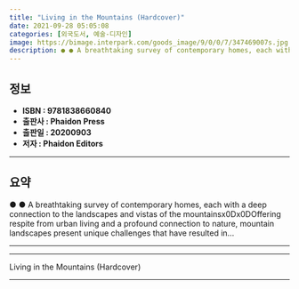 ```yaml
---
title: "Living in the Mountains (Hardcover)"
date: 2021-09-28 05:05:08
categories: [외국도서, 예술-디자인]
image: https://bimage.interpark.com/goods_image/9/0/0/7/347469007s.jpg
description: ● ● A breathtaking survey of contemporary homes, each with a deep connection to the landscapes and vistas of the mountainsx0Dx0DOffering respite from urban li
---
```


## **정보**

- **ISBN : 9781838660840**
- **출판사 : Phaidon Press**
- **출판일 : 20200903**
- **저자 : Phaidon Editors**

------



## **요약**

●  ●  A breathtaking survey of contemporary homes, each with a deep connection to the landscapes and vistas of the mountainsx0Dx0DOffering respite from urban living and a profound connection to nature, mountain landscapes present unique challenges that have resulted in... 

------



------


Living in the Mountains (Hardcover) 

------


